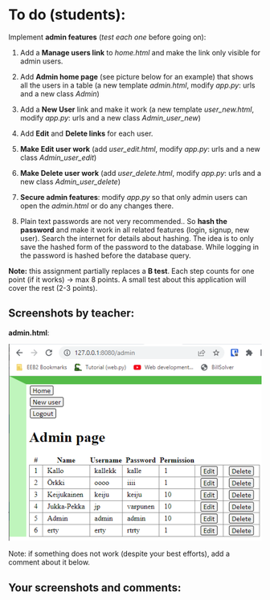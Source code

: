 # To do (students): 
Implement **admin features** (*test each one* before going on):
1. Add a **Manage users link** to *home.html* and make the link only visible for admin users.

2. Add **Admin home page** (see picture below for an example) that shows all the users in a table (a new template *admin.html*, modify *app.py*: urls and a new class *Admin*)

3. Add a **New User** link and make it work (a new template *user_new.html*, modify *app.py*: urls and a new class *Admin_user_new*)

4. Add **Edit** and **Delete links** for each user.

5. **Make Edit user work** (add *user_edit.html*, modify *app.py*: urls and a new class *Admin_user_edit*)

6. **Make Delete user work** (add *user_delete.html*, modify *app.py*: urls and a new class *Admin_user_delete*)

7. **Secure admin features**: modify *app.py* so that only admin users can open the *admin.html* or do any changes there.

8. Plain text passwords are not very recommended.. So **hash the password** and make it work in all related features (login, signup, new user). Search the internet for details about hashing. The idea is to only save the hashed form of the password to the database. While logging in the password is hashed before the database query.

**Note:** this assignment partially replaces a **B test**. Each step counts for one point (if it works) -> max 8 points. A small test about this application will cover the rest (2-3 points). 

## Screenshots by teacher:

**admin.html**:

![admin.html](images/admin.png)

Note: if something does not work (despite your best efforts), add a comment about it below.

## Your screenshots and comments:

